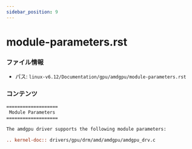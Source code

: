 ```yaml
---
sidebar_position: 9
---
```

# module-parameters.rst

### ファイル情報

- パス: `linux-v6.12/Documentation/gpu/amdgpu/module-parameters.rst`

### コンテンツ

```rst
===================
 Module Parameters
===================

The amdgpu driver supports the following module parameters:

.. kernel-doc:: drivers/gpu/drm/amd/amdgpu/amdgpu_drv.c

```
